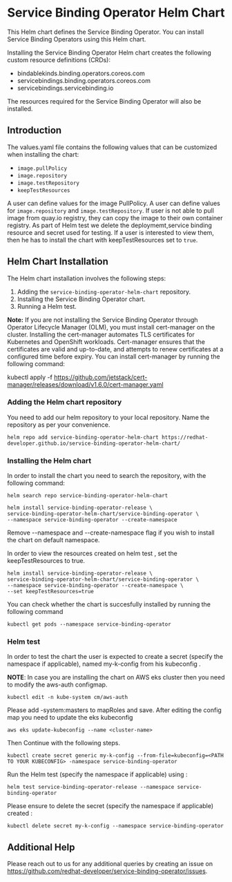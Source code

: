
# Service Binding Operator Helm Chart

This Helm chart defines the Service Binding Operator. You can install Service Binding Operators using this Helm chart. 

Installing the Service Binding Operator Helm chart creates the following custom resource definitions (CRDs):
- bindablekinds.binding.operators.coreos.com
- servicebindings.binding.operators.coreos.com
- servicebindings.servicebinding.io

The resources required for the Service Binding Operator will also be installed.

## Introduction

The values.yaml file contains the following values that can be customized when installing the chart:

- `image.pullPolicy`
- `image.repository`
- `image.testRepository`
- `keepTestResources`

A user can define values for the image  PullPolicy. 
A user can define values for `image.repository` and `image.testRepository`. If user is not able to pull image from quay.io registry, they can copy the image  to their own container registry.
As part of Helm test we delete the deploymemt,service binding resource and secret used for testing. If a user is interested to view them, then he has to install the chart with keepTestResources set to `true`.


## Helm Chart Installation 

The Helm chart installation involves the following steps:
1. Adding the `service-binding-operator-helm-chart` repository.
2. Installing the Service Binding Operator chart.
3. Running a Helm test.

**Note:** If you are not installing the Service Binding Operator through Operator Lifecycle Manager (OLM), you must install cert-manager on the cluster. Installing the cert-manager automates TLS certificates for Kubernetes and OpenShift workloads. Cert-manager ensures that the certificates are valid and up-to-date, and attempts to renew certificates at a configured time before expiry. You can install cert-manager by running the following command:

kubectl apply -f https://github.com/jetstack/cert-manager/releases/download/v1.6.0/cert-manager.yaml

### Adding the Helm chart repository
You need to add our helm repository to your local repository. Name the repository as per your convenience.  

```
helm repo add service-binding-operator-helm-chart https://redhat-developer.github.io/service-binding-operator-helm-chart/
```

### Installing the Helm chart
In order to install the chart you need to search the repository, with the following command:

```
helm search repo service-binding-operator-helm-chart
```
```
helm install service-binding-operator-release \
service-binding-operator-helm-chart/service-binding-operator \
--namespace service-binding-operator --create-namespace
```
Remove --namespace and --create-namespace flag if you wish to install the chart on default namespace.

In order to view the resources created on helm test , set the keepTestResources to true. 

```
helm install service-binding-operator-release \
service-binding-operator-helm-chart/service-binding-operator \
--namespace service-binding-operator --create-namespace \
--set keepTestResources=true
```

You can check whether the chart is succesfully installed by running the following command

```
kubectl get pods --namespace service-binding-operator
```

### Helm test

In order to test the chart the user is expected to create a secret (specify the namespace if applicable), named my-k-config from his kubeconfig .

**NOTE**:
In case you are installing the chart on AWS eks cluster then you need to modify the aws-auth configmap.
```
kubectl edit -n kube-system cm/aws-auth 
```
Please add -system:masters to mapRoles and save.
After editing the config map you need to update the eks kubeconfig
```
aws eks update-kubeconfig --name <cluster-name>
```
Then Continue with the following steps.

```
kubectl create secret generic my-k-config --from-file=kubeconfig=<PATH TO YOUR KUBECONFIG> -namespace service-binding-operator
```

Run the Helm test (specify the namespace if applicable) using :

```
helm test service-binding-operator-release --namespace service-binding-operator
```

Please ensure to delete the secret (specify the namespace if applicable) created :
```
kubectl delete secret my-k-config --namespace service-binding-operator
```

## Additional Help
Please reach out to us for any additional queries by creating an issue on https://github.com/redhat-developer/service-binding-operator/issues.
